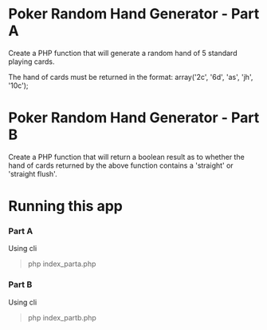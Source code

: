 # Poker Random Hand Generator - Part A

Create a PHP function that will generate a random hand of 5 standard playing cards.

The hand of cards must be returned in the format: array('2c', '6d', 'as', 'jh', '10c');

# Poker Random Hand Generator - Part B

Create a PHP function that will return a boolean result as to whether the hand of cards
returned by the above function contains a 'straight' or 'straight flush'.

# Running this app

### Part A

Using cli

> php index_parta.php


### Part B

Using cli

> php index_partb.php
